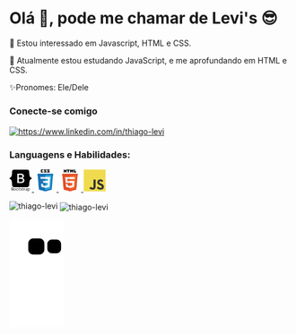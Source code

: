 
<h1>Olá 👋, pode me chamar de Levi's 😎 </h1>
<p>👀 Estou interessado em Javascript, HTML e CSS.</p>
<p>🌱 Atualmente estou estudando JavaScript, e me aprofundando em HTML e CSS.</p>
<p>✨Pronomes: Ele/Dele</p>
<h3 align="left">Conecte-se comigo </h3>
<p align="left">
<a href="https://linkedin.com/in/https://www.linkedin.com/in/thiago-levi" target="blank"><img align="center" src="https://raw.githubusercontent.com/rahuldkjain/github-profile-readme-generator/master/src/images/icons/Social/linked-in-alt.svg" alt="https://www.linkedin.com/in/thiago-levi" height="30" width="40" /></a>
</p>
<h3 align="left">Languagens e Habilidades:</h3>

<p align="left"> <a href="https://getbootstrap.com" target="_blank" rel="noreferrer"> 
 <img src="https://raw.githubusercontent.com/devicons/devicon/master/icons/bootstrap/bootstrap-plain-wordmark.svg" alt="bootstrap" width="40" height="40"/> </a> <a href="https://www.w3schools.com/css/" target="_blank" rel="noreferrer"> <img src="https://raw.githubusercontent.com/devicons/devicon/master/icons/css3/css3-original-wordmark.svg" alt="css3" width="40" height="40"/> </a> <a href="https://www.w3.org/html/" target="_blank" rel="noreferrer"> <img src="https://raw.githubusercontent.com/devicons/devicon/master/icons/html5/html5-original-wordmark.svg" alt="html5" width="40" height="40"/> </a> <a href="https://developer.mozilla.org/en-US/docs/Web/JavaScript" target="_blank" rel="noreferrer"> <img src="https://raw.githubusercontent.com/devicons/devicon/master/icons/javascript/javascript-original.svg" alt="javascript" width="40" height="40"/> </a> </p>

<p><img align="left" src="https://github-readme-stats.vercel.app/api/top-langs?username=thiago-levi&show_icons=true&locale=en&layout=compact&theme=dracula" alt="thiago-levi" /></p>
<p>&nbsp;<img align="center" src="https://github-readme-stats.vercel.app/api?username=thiago-levi&show_icons=true&locale=en&theme=dracula" alt="thiago-levi" /></p>


  ![Snake animation](https://github.com/Thiago-Levi/thiago-levi/blob/output/github-contribution-grid-snake.svg)
